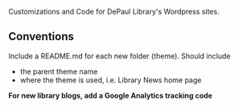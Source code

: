 Customizations and Code for DePaul Library's Wordpress sites.
## Conventions
Include a README.md for each new folder (theme). Should include
- the parent theme name
- where the theme is used, i.e. Library News home page

**For new library blogs, add a Google Analytics tracking code**

